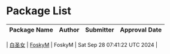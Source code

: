 # Package List

| Package Name | Author | Submitter | Approval Date |
|--------------|--------|-----------|---------------|

| [白圣女](https://github.com/StickerManager/StickerShare/blob/main/package/baishengnv/) | [FoskyM](mailto:i@fosky.top) | FoskyM | Sat Sep 28 07:41:22 UTC 2024 |

